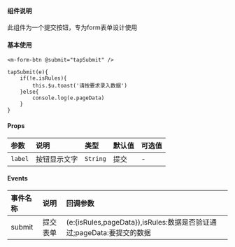#### 组件说明

此组件为一个提交按钮，专为form表单设计使用

#### 基本使用

```
<m-form-btn @submit="tapSubmit" />

tapSubmit(e){
	if(!e.isRules){
		this.$u.toast('请按要求录入数据')
	}else{
		console.log(e.pageData)
	}
}

```

#### Props

| 参数 | 说明 | 类型 | 默认值 | 可选值 |
|:----|:----|:----|:----|:----|
|`label`|按钮显示文字|`String`|提交|-|

#### Events

|事件名称|说明|回调参数|
|:---|:---|:---|
|submit|提交表单|(e:{isRules,pageData}),isRules:数据是否验证通过;pageData:要提交的数据|

